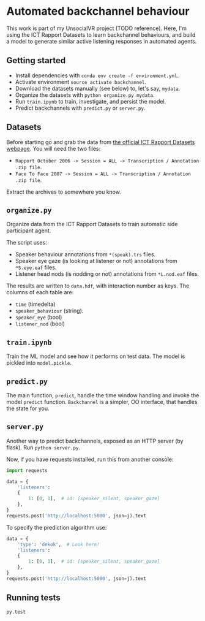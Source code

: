 # Automated backchannel behaviour

This work is part of my UnsocialVR project (TODO reference).
Here, I'm using the ICT Rapport Datasets to learn backchannel behaviours, and build a model to generate similar active listening responses in automated agents.

## Getting started

- Install dependencies with `conda env create -f environment.yml`.
- Activate environment `source activate backchannel`.
- Download the datasets manually (see below) to, let's say, `mydata`.
- Organize the datasets with `python organize.py mydata`.
- Run `train.ipynb` to train, investigate, and persist the model.
- Predict backchannels with `predict.py` or `server.py`.

## Datasets

Before starting go and grab the data from [the official ICT Rapport Datasets webpage](http://rapport.ict.usc.edu/).
You will need the two files:

- `Rapport October 2006 -> Session = ALL -> Transcription / Annotation .zip file`.
- `Face To Face 2007 -> Session = ALL -> Transcription / Annotation .zip file`.

Extract the archives to somewhere you know.

## `organize.py`

Organize data from the ICT Rapport Datasets to train automatic side
participant agent.

The script uses:

- Speaker behaviour annotations from `*(speak).trs` files.
- Speaker eye gaze (is looking at listener or not) annotations from `*S.eye.eaf` files.
- Listener head nods (is nodding or not) annotations from `*L.nod.eaf` files.

The results are written to `data.hdf`, with interaction number as keys. The columns of each table are:

- `time` (timedelta)
- `speaker_behaviour` (string).
- `speaker_eye` (bool)
- `listener_nod` (bool)

## `train.ipynb`

Train the ML model and see how it performs on test data.
The model is pickled into `model.pickle`.

## `predict.py`

The main function, `predict`, handle the time window handling and invoke the model `predict` function.
`Backchannel` is a simpler, OO interface, that handles the state for you.

## `server.py`

Another way to predict backchannels, exposed as an HTTP server (by flask). Run `python server.py`.

Now, if you have requests installed, run this from another console:

```python
import requests

data = {
    'listeners':
    {
        1: [0, 1],  # id: [speaker_silent, speaker_gaze]
    },
}
requests.post('http://localhost:5000', json=j).text
```

To specify the prediction algorithm use:

```python
data = {
    'type': 'dekok',  # Look here!
    'listeners':
    {
        1: [0, 1],  # id: [speaker_silent, speaker_gaze]
    },
}
requests.post('http://localhost:5000', json=j).text
```

## Running tests

```bash
py.test
```
